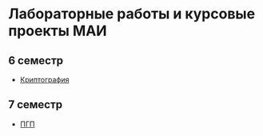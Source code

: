 # Лабораторные работы и курсовые проекты МАИ

## 6 семестр

- [Криптография](./crypto)

## 7 семестр

- [ПГП](./pgp/)
